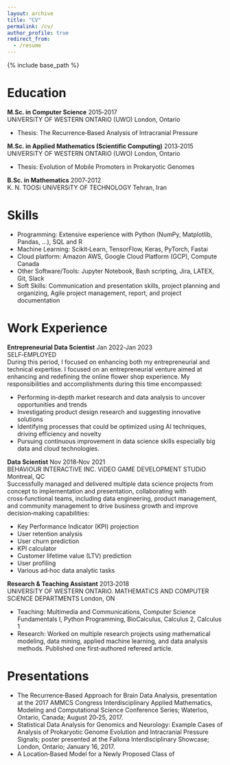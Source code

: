 ```yaml
---
layout: archive
title: "CV"
permalink: /cv/
author_profile: true
redirect_from:
  - /resume
---
```


{% include base_path %}

# Education

**M.Sc. in Computer Science** 2015‑2017  
UNiVERSiTY OF WESTERN ONTARiO (UWO) London, Ontario  
- Thesis: The Recurrence‑Based Analysis of Intracranial Pressure

**M.Sc. in Applied Mathematics (Scientific Computing)** 2013‑2015  
UNiVERSiTY OF WESTERN ONTARiO (UWO) London, Ontario  
- Thesis: Evolution of Mobile Promoters in Prokaryotic Genomes

**B.Sc. in Mathematics** 2007‑2012  
K. N. TOOSi UNiVERSiTY OF TECHNOLOGY Tehran, Iran

# Skills

- Programming: Extensive experience with Python (NumPy, Matplotlib, Pandas, ...), SQL and R
- Machine Learning: Scikit‑Learn, TensorFlow, Keras, PyTorch, Fastai
- Cloud platform: Amazon AWS, Google Cloud Platform (GCP), Compute Canada
- Other Software/Tools: Jupyter Notebook, Bash scripting, Jira, LATEX, Git, Slack
- Soft Skills: Communication and presentation skills, project planning and organizing, Agile project management, report, and project documentation

# Work Experience

**Entrepreneurial Data Scientist** Jan 2022‑Jan 2023  
SELF‑EMPLOYED  
During this period, I focused on enhancing both my entrepreneurial and technical expertise. I focused on an entrepreneurial venture aimed at enhancing and redefining the online flower shop experience. My responsibilities and accomplishments during this time encompassed:
- Performing in‑depth market research and data analysis to uncover opportunities and trends
- Investigating product design research and suggesting innovative solutions
- Identifying processes that could be optimized using AI techniques, driving efficiency and novelty
- Pursuing continuous improvement in data science skills especially big data and cloud technologies.

**Data Scientist** Nov 2018‑Nov 2021  
BEHAViOUR INTERACTiVE INC. ViDEO GAME DEVELOPMENT STUDiO Montreal, QC  
Successfully managed and delivered multiple data science projects from concept to implementation and presentation, collaborating with cross‑functional teams, including data engineering, product management, and community management to drive business growth and improve decision‑making capabilities:
- Key Performance Indicator (KPI) projection
- User retention analysis
- User churn prediction
- KPI calculator
- Customer lifetime value (LTV) prediction
- User profiling
- Various ad‑hoc data analytic tasks

**Research & Teaching Assistant** 2013‑2018  
UNiVERSiTY OF WESTERN ONTARiO. MATHEMATiCS AND COMPUTER SCiENCE DEPARTMENTS London, ON  
- Teaching: Multimedia and Communications, Computer Science Fundamentals I, Python Programming, BioCalculus, Calculus 2, Calculus 1
- Research: Worked on multiple research projects using mathematical modeling, data mining, applied machine learning, and data analysis methods. Published one first‑authored refereed article.

# Presentations

- The Recurrence‑Based Approach for Brain Data Analysis, presentation at the 2017 AMMCS Congress Interdisciplinary Applied Mathematics, Modeling and Computational Science Conference Series; Waterloo, Ontario, Canada; August 20‑25, 2017.
- Statistical Data Analysis for Genomics and Neurology: Example Cases of Analysis of Prokaryotic Genome Evolution and Intracranial Pressure Signals; poster presented at the Fallona Interdisciplinary Showcase; London, Ontario; January 16, 2017.
- A Location‑Based Model for a Newly Proposed Class of
